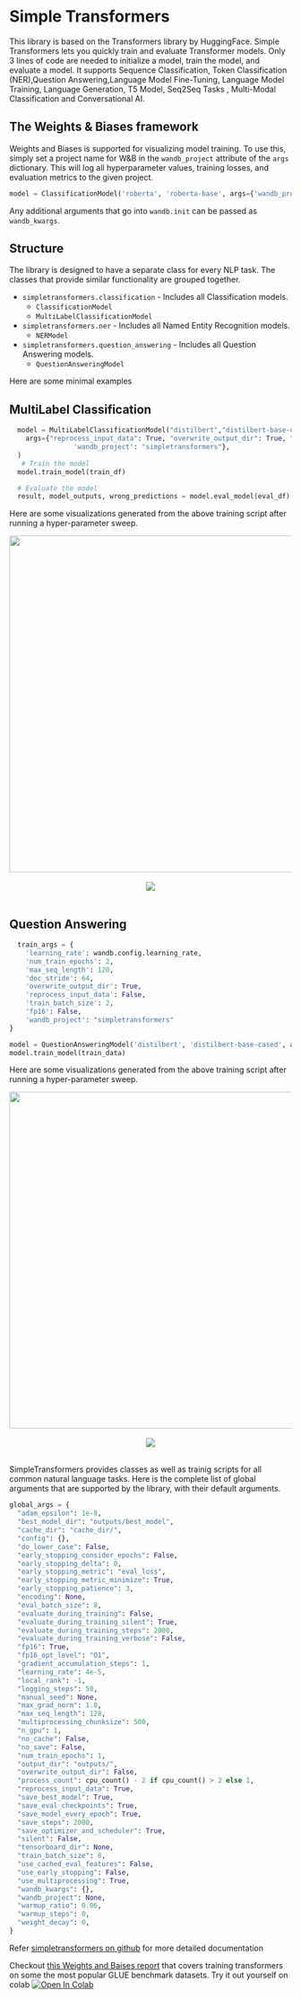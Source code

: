 # Simple Transformers
This library is based on the Transformers library by HuggingFace. Simple Transformers lets you quickly train and evaluate Transformer models. Only 3 lines of code are needed to initialize a model, train the model, and evaluate a model.
It supports Sequence Classification, Token Classification (NER),Question Answering,Language Model Fine-Tuning, Language Model Training, Language Generation, T5 Model, Seq2Seq Tasks , Multi-Modal Classification and
Conversational AI.

## The Weights & Biases framework
Weights and Biases is supported for visualizing model training. To use this, simply set a project name for W&B in the `wandb_project` attribute of the `args` dictionary. This will log all hyperparameter values, training losses, and evaluation metrics to the given project.
```python
model = ClassificationModel('roberta', 'roberta-base', args={'wandb_project': 'project-name'})
```
Any additional arguments that go into `wandb.init` can be passed as `wandb_kwargs`. 

## Structure
The library is designed to have a separate class for every NLP task. The classes that provide similar functionality are grouped together.
* `simpletransformers.classification` - Includes all Classification models.
  * `ClassificationModel`
  * `MultiLabelClassificationModel`
* `simpletransformers.ner` - Includes all Named Entity Recognition models.
  * `NERModel`
* `simpletransformers.question_answering` - Includes all Question Answering models.
  * `QuestionAnsweringModel`

Here are some minimal examples

## MultiLabel Classification
```python
  model = MultiLabelClassificationModel("distilbert","distilbert-base-uncased",num_labels=6,
    args={"reprocess_input_data": True, "overwrite_output_dir": True, "num_train_epochs":epochs,'learning_rate':learning_rate,
                'wandb_project': "simpletransformers"},
  )
   # Train the model
  model.train_model(train_df)

  # Evaluate the model
  result, model_outputs, wrong_predictions = model.eval_model(eval_df)
  ```
  Here are some visualizations generated from the above training script after running a hyper-parameter sweep.
<div align="center">
  <img src="https://i.imgur.com/ocxNgld.png" width="600" /><br><br>
</div>
<div align="center">
  <img src="https://i.imgur.com/RRB427M.png" /><br><br>
</div>
  
  ## Question Answering
  ```python
    train_args = {
      'learning_rate': wandb.config.learning_rate,
      'num_train_epochs': 2,
      'max_seq_length': 128,
      'doc_stride': 64,
      'overwrite_output_dir': True,
      'reprocess_input_data': False,
      'train_batch_size': 2,
      'fp16': False,
      'wandb_project': "simpletransformers"
  }

  model = QuestionAnsweringModel('distilbert', 'distilbert-base-cased', args=train_args)
  model.train_model(train_data)
  ```
 Here are some visualizations generated from the above training script after running a hyper-parameter sweep.
<div align="center">
  <img src="https://i.imgur.com/vdcmxUS.png" width="600" /><br><br>
</div>
<div align="center">
  <img src="https://i.imgur.com/9W2wVws.png" /><br><br>
</div>
  
  
  SimpleTransformers provides classes as well as trainig scripts for all common natural language tasks. Here is the complete list of global arguments that are supported by the library, with their default arguments.
  ```python
  global_args = {
    "adam_epsilon": 1e-8,
    "best_model_dir": "outputs/best_model",
    "cache_dir": "cache_dir/",
    "config": {},
    "do_lower_case": False,
    "early_stopping_consider_epochs": False,
    "early_stopping_delta": 0,
    "early_stopping_metric": "eval_loss",
    "early_stopping_metric_minimize": True,
    "early_stopping_patience": 3,
    "encoding": None,
    "eval_batch_size": 8,
    "evaluate_during_training": False,
    "evaluate_during_training_silent": True,
    "evaluate_during_training_steps": 2000,
    "evaluate_during_training_verbose": False,
    "fp16": True,
    "fp16_opt_level": "O1",
    "gradient_accumulation_steps": 1,
    "learning_rate": 4e-5,
    "local_rank": -1,
    "logging_steps": 50,
    "manual_seed": None,
    "max_grad_norm": 1.0,
    "max_seq_length": 128,
    "multiprocessing_chunksize": 500,
    "n_gpu": 1,
    "no_cache": False,
    "no_save": False,
    "num_train_epochs": 1,
    "output_dir": "outputs/",
    "overwrite_output_dir": False,
    "process_count": cpu_count() - 2 if cpu_count() > 2 else 1,
    "reprocess_input_data": True,
    "save_best_model": True,
    "save_eval_checkpoints": True,
    "save_model_every_epoch": True,
    "save_steps": 2000,
    "save_optimizer_and_scheduler": True,
    "silent": False,
    "tensorboard_dir": None,
    "train_batch_size": 8,
    "use_cached_eval_features": False,
    "use_early_stopping": False,
    "use_multiprocessing": True,
    "wandb_kwargs": {},
    "wandb_project": None,
    "warmup_ratio": 0.06,
    "warmup_steps": 0,
    "weight_decay": 0,
}
```
Refer [simpletransformers on github](https://github.com/ThilinaRajapakse/simpletransformers) for more detailed documentation

Checkout [this Weights and Baises report](https://app.wandb.ai/cayush/simpletransformers/reports/Using-simpleTransformer-on-common-NLP-applications---Vmlldzo4Njk2NA) that covers training transformers on some the most popular GLUE benchmark datasets.
Try it out yourself on colab [![Open In Colab](https://colab.research.google.com/assets/colab-badge.svg)](https://colab.research.google.com/drive/1oXROllqMqVvBFcPgTKJRboTq96uWuqSz?usp=sharing)
